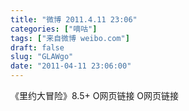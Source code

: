 ```yaml
---
title: "微博 2011.4.11 23:06"
categories: ["嘀咕"]
tags: ["来自微博 weibo.com"]
draft: false
slug: "GLAWgo"
date: "2011-04-11 23:06:00"
---
```


<p>《里约大冒险》8.5+ O网页链接 O网页链接 ​​​​</p>
